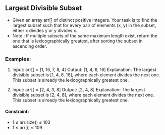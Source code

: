 ## Largest Divisible Subset

* Given an array arr[] of distinct positive integers. Your task is to find the largest subset such that for every pair of elements (x, y) in the subset, either x divides y or y divides x.
* Note : If multiple subsets of the same maximum length exist, return the one that is lexicographically greatest, after sorting the subset in ascending order.

### Examples:

1. Input: arr[] = [1, 16, 7, 8, 4]
   Output: [1, 4, 8, 16]
   Explanation: The largest divisible subset is [1, 4, 8, 16], where each element divides the next one. This subset is already the lexicographically greatest one.

2. Input: arr[] = [2, 4, 3, 8]
   Output: [2, 4, 8]
   Explanation: The largest divisible subset is [2, 4, 8], where each element divides the next one. This subset is already the lexicographically greatest one.

#### Constraint:
  * 1 ≤ arr.size() ≤ 103
  * 1  ≤ arr[i] ≤ 109